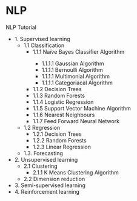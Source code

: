 # NLP
NLP Tutorial

<ul>
  <li>1. Supervised learning
  	<ul>
  		<li>1.1 Classification 
  			<ul>
		  		<li>1.1.1 Naïve Bayes Classifier Algorithm</li>
                    <ul>
                        <li>1.1.1.1 Gaussian Algorithm</li>
                        <li>1.1.1.1 Bernoulli Algorithm</li>
                        <li>1.1.1.1 Multimonial Algorithm</li>
                        <li>1.1.1.1 Categoriacal Algorithm</li>
                    </ul>    
		    	<li>1.1.2 Decision Trees</li>
		    	<li>1.1.3 Random Forests</li>
		    	<li>1.1.4 Logistic Regression</li>
		    	<li>1.1.5 Support Vector Machine Algorithm</li>
		    	<li>1.1.6 Nearest Neighbours</li>
		    	<li>1.1.7 Feed Forward Neural Network</li>
		    </ul>
  		</li>
  		<li>1.2 Regression 
  			<ul>
  				<li>1.2.1 Decision Trees</li>
  				<li>1.2.2 Random Forests</li>
  				<li>1.2.3 Linear Regression</li>
  			</ul>
  		</li>
  		<li>1.3. Forecasting </li>
  	</ul>
  </li>
  <li>2. Unsupervised learning
    <ul>
    <li>2.1 Clustering 
    	<ul>
    		<li>2.1.1  K Means Clustering Algorithm</li>
    	</ul>
    </li>
    <li>2.2 Dimension reduction</li>
    </ul>
  </li>
  <li>3. Semi-supervised learning </li>
  <li>4. Reinforcement learning </li>
</ul>